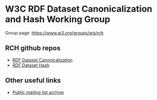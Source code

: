 # W3C RDF Dataset Canonicalization and Hash Working Group

Group page: https://www.w3.org/groups/wg/rch

## RCH github repos

* [RDF Dataset Canonicalization](https://github.com/w3c/rch-rdc)
* [RDF Dataset Hash](https://github.com/w3c/rch-rdh)

## Other useful links

* [Public mailing list archive](https://lists.w3.org/Archives/Public/public-rch-wg/)
